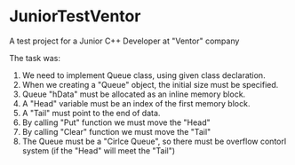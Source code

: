 # JuniorTestVentor
 A test project for a Junior C++ Developer at "Ventor" company

The task was:
1. We need to implement Queue class, using given class declaration.
2. When we creating a "Queue" object, the initial size must be specified.
3. Queue "hData" must be allocated as an inline memory block.
4. A "Head" variable must be an index of the first memory block.
5. A "Tail" must point to the end of data.
6. By calling "Put" function we must move the "Head"
5. By calling "Clear" function we must move the "Tail"
6. The Queue must be a "Cirlce Queue", so there must be overflow contorl system (if the "Head" will meet the "Tail")
